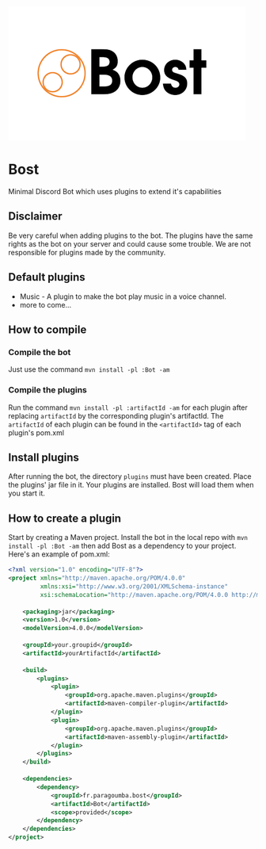 <p dir="center">
    <img src="res/logo-bost480x270.png" alt="Bost logo">
</p>

# Bost
Minimal Discord Bot which uses plugins to extend it's capabilities

## Disclaimer
Be very careful when adding plugins to the bot. The plugins have the same rights as the bot on your server and could
cause some trouble. We are not responsible for plugins made by the community.

## Default plugins
- Music - A plugin to make the bot play music in a voice channel.
- more to come...

## How to compile
### Compile the bot
Just use the command `mvn install -pl :Bot -am`
### Compile the plugins
Run the command `mvn install -pl :artifactId -am` for each plugin after replacing `artifactId` by the corresponding
plugin's artifactId. The `artifactId` of each plugin can be found in the `<artifactId>` tag of each plugin's pom.xml

## Install plugins
After running the bot, the directory `plugins` must have been created. Place the plugins' jar file in it. Your plugins
are installed. Bost will load them when you start it.

## How to create a plugin
Start by creating a Maven project. Install the bot in the local repo with `mvn install -pl :Bot -am` then add Bost as a
dependency to your project. Here's an example of pom.xml:
```xml
<?xml version="1.0" encoding="UTF-8"?>
<project xmlns="http://maven.apache.org/POM/4.0.0"
         xmlns:xsi="http://www.w3.org/2001/XMLSchema-instance"
         xsi:schemaLocation="http://maven.apache.org/POM/4.0.0 http://maven.apache.org/xsd/maven-4.0.0.xsd">

    <packaging>jar</packaging>
    <version>1.0</version>
    <modelVersion>4.0.0</modelVersion>

    <groupId>your.groupid</groupId>
    <artifactId>yourArtifactId</artifactId>

    <build>
        <plugins>
            <plugin>
                <groupId>org.apache.maven.plugins</groupId>
                <artifactId>maven-compiler-plugin</artifactId>
            </plugin>
            <plugin>
                <groupId>org.apache.maven.plugins</groupId>
                <artifactId>maven-assembly-plugin</artifactId>
            </plugin>
        </plugins>
    </build>

    <dependencies>
        <dependency>
            <groupId>fr.paragoumba.bost</groupId>
            <artifactId>Bot</artifactId>
            <scope>provided</scope>
        </dependency>
    </dependencies>
</project>
```
